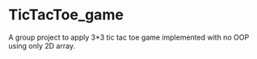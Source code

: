 # TicTacToe_game
A group project to apply 3*3 tic tac toe game implemented with no OOP using only 2D array. 
